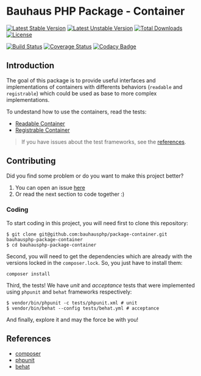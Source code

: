 # Bauhaus PHP Package - Container

[![Latest Stable Version](https://poser.pugx.org/bauhaus/container/v/stable?format=flat-square)](https://packagist.org/packages/bauhaus/container)
[![Latest Unstable Version](https://poser.pugx.org/bauhaus/container/v/unstable?format=flat-square)](https://packagist.org/packages/bauhaus/container)
[![Total Downloads](https://poser.pugx.org/bauhaus/container/downloads?format=flat-square)](https://packagist.org/packages/bauhaus/container)
[![License](https://poser.pugx.org/bauhaus/container/license?format=flat-square)](LICENSE)

[![Build Status](https://img.shields.io/travis/bauhausphp/package-container/master.svg?style=flat-square)](https://travis-ci.org/bauhausphp/package-container)
[![Coverage Status](https://img.shields.io/coveralls/bauhausphp/package-container/master.svg?style=flat-square)](https://coveralls.io/github/bauhausphp/package-container?branch=master)
[![Codacy Badge](https://img.shields.io/codacy/9e4bf1d8a6e649b1b48c5a2251d1c78e.svg?style=flat-square)](https://www.codacy.com/app/fefas/bauhausphp-package-container)

## Introduction

The goal of this package is to provide useful interfaces and implementations of
containers with differents behaviors (`readable` and `registrable`) which could
be used as base to more complex implementations.

To undestand how to use the containers, read the tests:

- [Readable Container](https://github.com/bauhausphp/package-container/blob/master/tests/acceptance/features/readable_container.feature)
- [Registrable Container](https://github.com/bauhausphp/package-container/blob/master/tests/acceptance/features/registrable_container.feature)

> If you have issues about the test frameworks, see the
> [references](https://github.com/bauhausphp/package-container#references).

## Contributing

Did you find some problem or do you want to make this project better?

1. You can open an issue [here](https://github.com/bauhausphp/package-container/issues)
2. Or read the next section to code together :)

### Coding

To start coding in this project, you will need first to clone this repository:

```
$ git clone git@github.com:bauhausphp/package-container.git bauhausphp-package-container
$ cd bauhausphp-package-container
```

Second, you will need to get the dependencies which are already with the versions locked in the `composer.lock`. So, you just have to install them:

```
composer install
```

Third, the tests! We have *unit* and *acceptance* tests that were implemented using `phpunit` and `behat` frameworks respectively:

```
$ vendor/bin/phpunit -c tests/phpunit.xml # unit
$ vendor/bin/behat --config tests/behat.yml # acceptance
```

And finally, explore it and may the force be with you!

## References

- [composer](https://getcomposer.org/)
- [phpunit](https://phpunit.de/)
- [behat](http://docs.behat.org/en/v3.0/)
